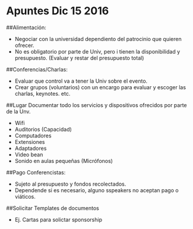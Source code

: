 # Apuntes Dic 15 2016

##Alimentación:
 - Negociar con la universidad dependiento del patrocinio que quieren ofrecer.
 - No es obligatorio por parte de Univ, pero i tienen la disponibilidad y presupuesto.
 (Evaluar y restar del presupuesto total)


##Conferencias/Charlas:
 - Evaluar que control va a tener la Univ sobre el evento.
 - Crear grupos (voluntarios) con un encargo para evaluar
 y escoger las charlas, keynotes. etc. 


##Lugar
Documentar todo los servicios y dispositivos ofrecidos por parte de la Unv.
 - Wifi
 - Auditorios (Capacidad)
 - Computadores
 - Extensiones
 - Adaptadores
 - Video bean
 - Sonido en aulas pequeñas (Micrófonos)


##Pago Conferencistas:
- Sujeto al presupuesto y fondos recolectados.
- Dependende si es necesario, alguno sspeakers no aceptan pago o viáticos.


##Solicitar Templates de documentos
 - Ej. Cartas para solictar sponsorship
